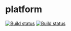 # platform
[![Build status](https://ci.appveyor.com/api/projects/status/4yi8nth5r5hd8vn2/branch/master?svg=true&passingText=master)](https://ci.appveyor.com/project/mikepham/platform/branch/master)
[![Build status](https://ci.appveyor.com/api/projects/status/4yi8nth5r5hd8vn2/branch/develop?svg=true&passingText=develop)](https://ci.appveyor.com/project/mikepham/platform/branch/develop)

